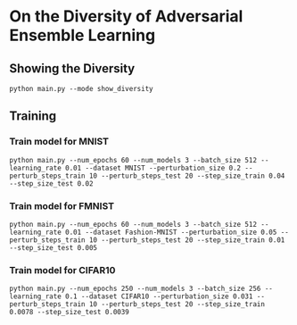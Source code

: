 # On the Diversity of Adversarial Ensemble Learning

## Showing the Diversity
```
python main.py --mode show_diversity
```

## Training
### Train model for MNIST
```
python main.py --num_epochs 60 --num_models 3 --batch_size 512 --learning_rate 0.01 --dataset MNIST --perturbation_size 0.2 --perturb_steps_train 10 --perturb_steps_test 20 --step_size_train 0.04 --step_size_test 0.02
```

### Train model for FMNIST
```
python main.py --num_epochs 60 --num_models 3 --batch_size 512 --learning_rate 0.01 --dataset Fashion-MNIST --perturbation_size 0.05 --perturb_steps_train 10 --perturb_steps_test 20 --step_size_train 0.01 --step_size_test 0.005
```

### Train model for CIFAR10
```
python main.py --num_epochs 250 --num_models 3 --batch_size 256 --learning_rate 0.1 --dataset CIFAR10 --perturbation_size 0.031 --perturb_steps_train 10 --perturb_steps_test 20 --step_size_train 0.0078 --step_size_test 0.0039
```
